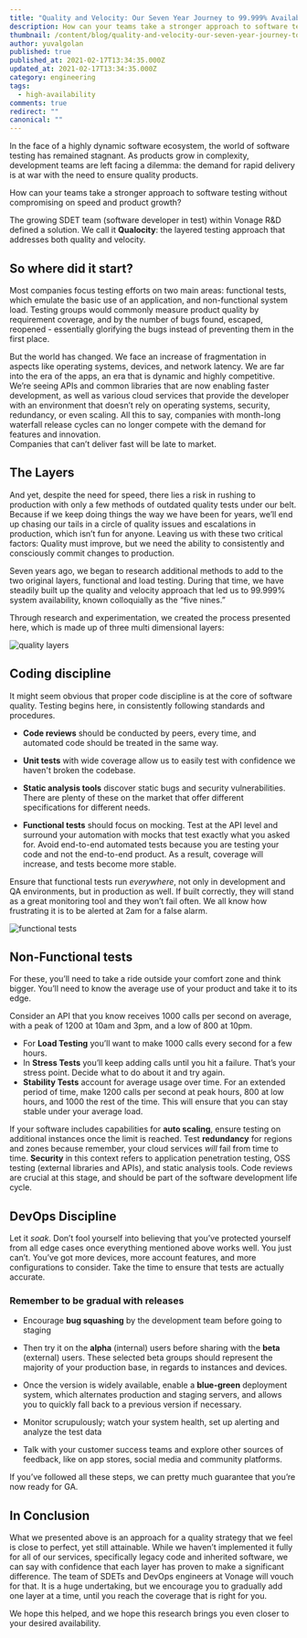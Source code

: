 ```yaml
---
title: "Quality and Velocity: Our Seven Year Journey to 99.999% Availability"
description: How can your teams take a stronger approach to software testing without compromising on speed and product growth? The growing software developer in test team defined a solution.
thumbnail: /content/blog/quality-and-velocity-our-seven-year-journey-to-availability/Blog_1200x600-1.png
author: yuvalgolan
published: true
published_at: 2021-02-17T13:34:35.000Z
updated_at: 2021-02-17T13:34:35.000Z
category: engineering
tags:
  - high-availability
comments: true
redirect: ""
canonical: ""
---
```


In the face of a highly dynamic software ecosystem, the world of software testing has remained stagnant. As products grow in complexity, development teams are left facing a dilemma: the demand for rapid delivery is at war with the need to ensure quality products.

How can your teams take a stronger approach to software testing without compromising on speed and product growth? 

The growing SDET team (software developer in test) within Vonage R&D defined a solution. We call it **Qualocity**: the layered testing approach that addresses both quality and velocity.

## So where did it start? 

Most companies focus testing efforts on two main areas: functional tests, which emulate the basic use of an application, and non-functional system load. Testing groups would commonly measure product quality by requirement coverage, and by the number of bugs found, escaped, reopened - essentially glorifying the bugs instead of preventing them in the first place.

But the world has changed. We face an increase of fragmentation in aspects like operating systems, devices, and network latency. We are far into the era of the apps, an era that is dynamic and highly competitive. We’re seeing APIs and common libraries that are now enabling faster development, as well as various cloud services that provide the developer with an environment that doesn’t rely on operating systems, security, redundancy, or even scaling. 
All this to say, companies with month-long waterfall release cycles can no longer compete with the demand for features and innovation.  
Companies that can’t deliver fast will be late to market. 

## The Layers 

And yet, despite the need for speed, there lies a risk in rushing to production with only a few methods of outdated quality tests under our belt. Because if we keep doing things the way we have been for years, we’ll end up chasing our tails in a circle of quality issues and escalations in production, which isn’t fun for anyone.  Leaving us with these two critical factors: Quality must improve, but we need the ability to consistently and consciously commit changes to production. 

Seven years ago, we began to research additional methods to add to the two original layers, functional and load testing. During that time, we have steadily built up the quality and velocity approach that led us to 99.999% system availability, known colloquially as the “five nines.” 

Through research and experimentation, we created the process presented here, which is made up of three multi dimensional layers: 

![quality layers](/content/blog/quality-and-velocity-our-seven-year-journey-to-availability/quality.png)

## Coding discipline

It might seem obvious that proper code discipline is at the core of software quality. Testing begins here, in consistently following standards and procedures. 

- **Code reviews** should be conducted by peers, every time, and automated code should be treated in the same way. 

- **Unit tests** with wide coverage allow us to easily test with confidence we haven't broken the codebase. 

- **Static analysis tools** discover static bugs and security vulnerabilities. There are plenty of these on the market that offer different specifications for different needs.

- **Functional tests** should focus on mocking. Test at the API level and surround your automation with mocks that test exactly what you asked for. Avoid end-to-end automated tests because you are testing your code and not the end-to-end product. As a result, coverage will increase, and tests become more stable.

Ensure that functional tests run _everywhere_, not only in development and QA environments,  but in production as well. If built correctly, they will stand as a great monitoring tool and they won’t fail often. We all know how frustrating it is to be alerted at 2am for a false alarm. 


![functional tests](/content/blog/quality-and-velocity-our-seven-year-journey-to-availability/test-here.png)

## Non-Functional tests

For these, you’ll need to take a ride outside your comfort zone and think bigger. You’ll need to know the average use of your product and take it to its edge. 

Consider an API that you know receives 1000 calls per second on average, with a peak of 1200 at 10am and 3pm, and a low of 800 at 10pm. 

- For **Load Testing** you’ll want to make 1000 calls every second for a few hours.  
- In **Stress Tests** you’ll keep adding calls until you hit a failure. That’s your stress point. Decide what to do about it and try again. 
- **Stability Tests** account for average usage over time. For an extended period of time, make 1200 calls per second at peak hours, 800 at low hours, and 1000 the rest of the time. This will ensure that you can stay stable under your average load. 

If your software includes capabilities for **auto scaling**, ensure testing on additional instances once the limit is reached. 
Test **redundancy** for regions and zones because remember, your cloud services _will_ fail from time to time.
**Security** in this context refers to application penetration testing, OSS testing (external libraries and APIs), and static analysis tools. 
Code reviews are crucial at this stage, and should be part of the software development life cycle. 

## DevOps Discipline 

Let it _soak_. Don’t fool yourself into believing that you’ve protected yourself from all edge cases once everything mentioned above works well. You just can’t. You’ve got more devices, more account features, and more configurations to consider. Take the time to ensure that tests are actually accurate. 

### Remember to be gradual with releases

- Encourage **bug squashing** by the development team before going to staging   

- Then try it on the **alpha** (internal) users before sharing with the **beta** (external) users. These selected beta groups should represent the majority of your production base, in regards to instances and devices. 

- Once the version is widely available, enable a **blue-green** deployment system, which alternates production and staging servers, and allows you to quickly fall back to a previous version if necessary. 

- Monitor scrupulously; watch your system health, set up alerting and analyze the test data

- Talk with your customer success teams and explore other sources of feedback, like on app stores, social media and community platforms. 


If you’ve followed all these steps, we can pretty much guarantee that you’re now ready for GA.

## In Conclusion 

What we presented above is an approach for a quality strategy that we feel is close to perfect, yet still attainable. While we haven’t implemented it fully for all of our services, specifically legacy code and inherited software, we can say with confidence that each layer has proven to make a significant difference. The team of SDETs and DevOps engineers at Vonage will vouch for that. It is a huge undertaking, but we encourage you to gradually add one layer at a time, until you reach the coverage that is right for you. 

We hope this helped, and we hope this research brings you even closer to your desired availability. 



 